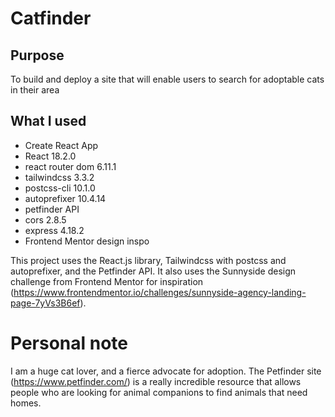 # Catfinder

## Purpose
To build and deploy a site that will enable users to search for adoptable cats in their area

## What I used 
- Create React App
- React 18.2.0
- react router dom 6.11.1
- tailwindcss 3.3.2
- postcss-cli 10.1.0
- autoprefixer 10.4.14
- petfinder API 
- cors 2.8.5
- express 4.18.2
- Frontend Mentor design inspo

This project uses the React.js library, Tailwindcss with postcss and autoprefixer, and the Petfinder API. It also uses the Sunnyside design challenge from Frontend Mentor for inspiration (https://www.frontendmentor.io/challenges/sunnyside-agency-landing-page-7yVs3B6ef). 

# Personal note
I am a huge cat lover, and a fierce advocate for adoption. The Petfinder site (https://www.petfinder.com/) is a really incredible resource that allows people who are looking for animal companions to find animals that need homes. 


